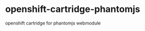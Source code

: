openshift-cartridge-phantomjs
=============================

openshift cartridge for phantomjs webmodule
